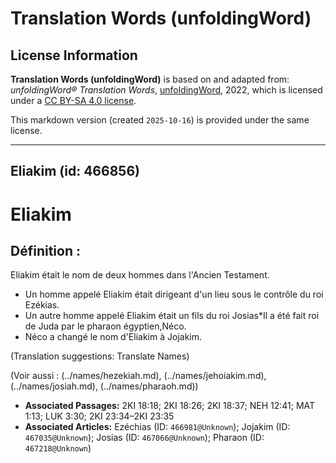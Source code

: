 # Translation Words (unfoldingWord)

## License Information

**Translation Words (unfoldingWord)** is based on and adapted from: _unfoldingWord® Translation Words_, [unfoldingWord](https://unfoldingword.org/utw), 2022, which is licensed under a [CC BY-SA 4.0 license](https://creativecommons.org/licenses/by-sa/4.0/legalcode.en).

This markdown version (created `2025-10-16`) is provided under the same license.



--------------------------------

## Eliakim (id: 466856)

Eliakim
=======

Définition :
------------

Eliakim était le nom de deux hommes dans l'Ancien Testament.

* Un homme appelé Eliakim était dirigeant d'un lieu sous le contrôle du roi Ezékias.
* Un autre homme appelé Eliakim était un fils du roi Josias\*Il a été fait roi de Juda par le pharaon égyptien,Néco.
* Néco a changé le nom d'Eliakim à Jojakim.

(Translation suggestions: Translate Names)

(Voir aussi : (../names/hezekiah.md), (../names/jehoiakim.md), (../names/josiah.md), (../names/pharaoh.md))

* **Associated Passages:** 2KI 18:18; 2KI 18:26; 2KI 18:37; NEH 12:41; MAT 1:13; LUK 3:30; 2KI 23:34–2KI 23:35
* **Associated Articles:** Ezéchias (ID: `466981@Unknown`); Jojakim (ID: `467035@Unknown`); Josias (ID: `467066@Unknown`); Pharaon (ID: `467218@Unknown`)


